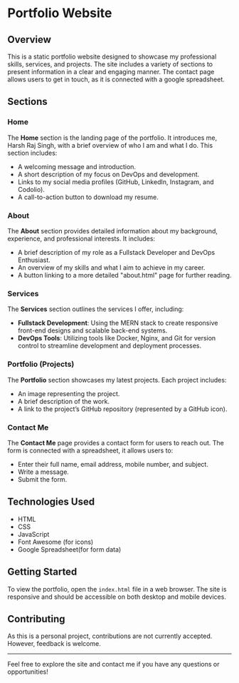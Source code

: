# Portfolio Website

## Overview

This is a static portfolio website designed to showcase my professional skills, services, and projects. The site includes a variety of sections to present information in a clear and engaging manner. The contact page allows users to get in touch, as it is connected with a google spreadsheet.

## Sections

### Home

The **Home** section is the landing page of the portfolio. It introduces me, Harsh Raj Singh, with a brief overview of who I am and what I do. This section includes:
- A welcoming message and introduction.
- A short description of my focus on DevOps and development.
- Links to my social media profiles (GitHub, LinkedIn, Instagram, and Codolio).
- A call-to-action button to download my resume.

### About

The **About** section provides detailed information about my background, experience, and professional interests. It includes:
- A brief description of my role as a Fullstack Developer and DevOps Enthusiast.
- An overview of my skills and what I aim to achieve in my career.
- A button linking to a more detailed "about.html" page for further reading.

### Services

The **Services** section outlines the services I offer, including:
- **Fullstack Development**: Using the MERN stack to create responsive front-end designs and scalable back-end systems.
- **DevOps Tools**: Utilizing tools like Docker, Nginx, and Git for version control to streamline development and deployment processes.

### Portfolio (Projects)

The **Portfolio** section showcases my latest projects. Each project includes:
- An image representing the project.
- A brief description of the work.
- A link to the project’s GitHub repository (represented by a GitHub icon).

### Contact Me

The **Contact Me** page provides a contact form for users to reach out. The form is connected with a spreadsheet, it allows users to:
- Enter their full name, email address, mobile number, and subject.
- Write a message.
- Submit the form.

## Technologies Used

- HTML
- CSS
- JavaScript
- Font Awesome (for icons)
- Google Spreadsheet(for form data)

## Getting Started

To view the portfolio, open the `index.html` file in a web browser. The site is responsive and should be accessible on both desktop and mobile devices.

## Contributing

As this is a personal project, contributions are not currently accepted. However, feedback is welcome.


---

Feel free to explore the site and contact me if you have any questions or opportunities!

